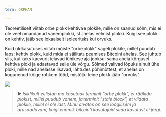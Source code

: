 ```yaml
---
term: ORPHAN

---
```

Teoreetiliselt viitab orbe plokk kehtivale plokile, mille on saanud sõlm, mis ei ole veel omandanud vanemplokki, st ahelas eelmist plokki. Kuigi see plokk on kehtiv, jääb see lokaalselt isoleerituks kui orvuks.

Kuid üldkasutuses viitab mõiste "orbe plokk" sageli plokile, millel puudub laps: kehtiv plokk, kuid mida ei säilitata peamises Bitcoini ahelas. See juhtub siis, kui kaks kaevurit leiavad lühikese aja jooksul sama ahela kõrgusel kehtiva ploki ja edastavad selle üle võrgu. Sõlmed valivad lõpuks ainult ühe ploki, mille nad ahelasse lisavad, lähtudes põhimõttest, et ahelas on kogunenud kõige rohkem tööd, mistõttu teine plokk jääb "orvuks"

![](../../dictionnaire/assets/9.webp)

> ► *Isiklikult eelistan ma kasutada terminit "orbe plokk", et rääkida plokist, millel puudub vanem, ja terminit "stale block", et viidata plokile, millel ei ole last. Minu arvates on see loogilisem ja arusaadavam, kuigi enamik bitcoin'i kasutajaid seda kasutust ei järgi.*